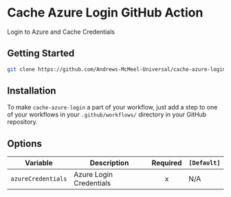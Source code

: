 # Cache Azure Login GitHub Action

Login to Azure and Cache Credentials

## Getting Started

```bash
git clone https://github.com/Andrews-McMeel-Universal/cache-azure-login
```

## Installation

To make `cache-azure-login` a part of your workflow, just add a step to one of your workflows in your `.github/workflows/` directory in your GitHub repository.

## Options

| Variable           | Description             | Required | `[Default]` |
| ------------------ | ----------------------- | :------: | ----------- |
| `azureCredentials` | Azure Login Credentials |    x     | N/A         |
